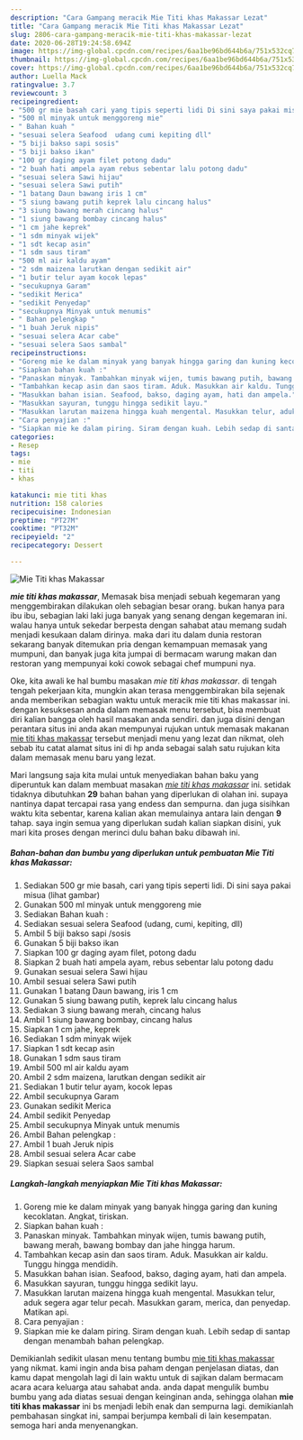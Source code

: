 ```yaml
---
description: "Cara Gampang meracik Mie Titi khas Makassar Lezat"
title: "Cara Gampang meracik Mie Titi khas Makassar Lezat"
slug: 2806-cara-gampang-meracik-mie-titi-khas-makassar-lezat
date: 2020-06-28T19:24:58.694Z
image: https://img-global.cpcdn.com/recipes/6aa1be96bd644b6a/751x532cq70/mie-titi-khas-makassar-foto-resep-utama.jpg
thumbnail: https://img-global.cpcdn.com/recipes/6aa1be96bd644b6a/751x532cq70/mie-titi-khas-makassar-foto-resep-utama.jpg
cover: https://img-global.cpcdn.com/recipes/6aa1be96bd644b6a/751x532cq70/mie-titi-khas-makassar-foto-resep-utama.jpg
author: Luella Mack
ratingvalue: 3.7
reviewcount: 3
recipeingredient:
- "500 gr mie basah cari yang tipis seperti lidi Di sini saya pakai misua lihat gambar"
- "500 ml minyak untuk menggoreng mie"
- " Bahan kuah "
- "sesuai selera Seafood  udang cumi kepiting dll"
- "5 biji bakso sapi sosis"
- "5 biji bakso ikan"
- "100 gr daging ayam filet potong dadu"
- "2 buah hati ampela ayam rebus sebentar lalu potong dadu"
- "sesuai selera Sawi hijau"
- "sesuai selera Sawi putih"
- "1 batang Daun bawang iris 1 cm"
- "5 siung bawang putih keprek lalu cincang halus"
- "3 siung bawang merah cincang halus"
- "1 siung bawang bombay cincang halus"
- "1 cm jahe keprek"
- "1 sdm minyak wijek"
- "1 sdt kecap asin"
- "1 sdm saus tiram"
- "500 ml air kaldu ayam"
- "2 sdm maizena larutkan dengan sedikit air"
- "1 butir telur ayam kocok lepas"
- "secukupnya Garam"
- "sedikit Merica"
- "sedikit Penyedap"
- "secukupnya Minyak untuk menumis"
- " Bahan pelengkap "
- "1 buah Jeruk nipis"
- "sesuai selera Acar cabe"
- "sesuai selera Saos sambal"
recipeinstructions:
- "Goreng mie ke dalam minyak yang banyak hingga garing dan kuning kecoklatan. Angkat, tiriskan."
- "Siapkan bahan kuah :"
- "Panaskan minyak. Tambahkan minyak wijen, tumis bawang putih, bawang merah, bawang bombay dan jahe hingga harum."
- "Tambahkan kecap asin dan saos tiram. Aduk. Masukkan air kaldu. Tunggu hingga mendidih."
- "Masukkan bahan isian. Seafood, bakso, daging ayam, hati dan ampela."
- "Masukkan sayuran, tunggu hingga sedikit layu."
- "Masukkan larutan maizena hingga kuah mengental. Masukkan telur, aduk segera agar telur pecah. Masukkan garam, merica, dan penyedap. Matikan api."
- "Cara penyajian :"
- "Siapkan mie ke dalam piring. Siram dengan kuah. Lebih sedap di santap dengan menambah bahan pelengkap."
categories:
- Resep
tags:
- mie
- titi
- khas

katakunci: mie titi khas 
nutrition: 158 calories
recipecuisine: Indonesian
preptime: "PT27M"
cooktime: "PT32M"
recipeyield: "2"
recipecategory: Dessert

---
```



![Mie Titi khas Makassar](https://img-global.cpcdn.com/recipes/6aa1be96bd644b6a/751x532cq70/mie-titi-khas-makassar-foto-resep-utama.jpg)

<b><i>mie titi khas makassar</i></b>, Memasak bisa menjadi sebuah kegemaran yang menggembirakan dilakukan oleh sebagian besar orang. bukan hanya para ibu ibu, sebagian laki laki juga banyak yang senang dengan kegemaran ini. walau hanya untuk sekedar berpesta dengan sahabat atau memang sudah menjadi kesukaan dalam dirinya. maka dari itu dalam dunia restoran sekarang banyak ditemukan pria dengan kemampuan memasak yang mumpuni, dan banyak juga kita jumpai di bermacam warung makan dan restoran yang mempunyai koki cowok sebagai chef mumpuni nya.

Oke, kita awali ke hal bumbu masakan <i>mie titi khas makassar</i>. di tengah tengah pekerjaan kita, mungkin akan terasa menggembirakan bila sejenak anda memberikan sebagian waktu untuk meracik mie titi khas makassar ini. dengan kesuksesan anda dalam memasak menu tersebut, bisa membuat diri kalian bangga oleh hasil masakan anda sendiri. dan juga disini dengan perantara situs ini anda akan mempunyai rujukan untuk memasak makanan <u>mie titi khas makassar</u> tersebut menjadi menu yang lezat dan nikmat, oleh sebab itu catat alamat situs ini di hp anda sebagai salah satu rujukan kita dalam memasak menu baru yang lezat.




Mari langsung saja kita mulai untuk menyediakan bahan baku yang diperuntuk kan dalam membuat masakan <u><i>mie titi khas makassar</i></u> ini. setidak tidaknya dibutuhkan <b>29</b> bahan bahan yang diperlukan di olahan ini. supaya nantinya dapat tercapai rasa yang endess dan sempurna. dan juga sisihkan waktu kita sebentar, karena kalian akan memulainya antara lain dengan <b>9</b> tahap. saya ingin semua yang diperlukan sudah kalian siapkan disini, yuk mari kita proses dengan merinci dulu bahan baku dibawah ini.

<!--inarticleads1-->

##### Bahan-bahan dan bumbu yang diperlukan untuk pembuatan Mie Titi khas Makassar:

1. Sediakan 500 gr mie basah, cari yang tipis seperti lidi. Di sini saya pakai misua (lihat gambar)
1. Gunakan 500 ml minyak untuk menggoreng mie
1. Sediakan  Bahan kuah :
1. Sediakan sesuai selera Seafood  (udang, cumi, kepiting, dll)
1. Ambil 5 biji bakso sapi /sosis
1. Gunakan 5 biji bakso ikan
1. Siapkan 100 gr daging ayam filet, potong dadu
1. Siapkan 2 buah hati ampela ayam, rebus sebentar lalu potong dadu
1. Gunakan sesuai selera Sawi hijau
1. Ambil sesuai selera Sawi putih
1. Gunakan 1 batang Daun bawang, iris 1 cm
1. Gunakan 5 siung bawang putih, keprek lalu cincang halus
1. Sediakan 3 siung bawang merah, cincang halus
1. Ambil 1 siung bawang bombay, cincang halus
1. Siapkan 1 cm jahe, keprek
1. Sediakan 1 sdm minyak wijek
1. Siapkan 1 sdt kecap asin
1. Gunakan 1 sdm saus tiram
1. Ambil 500 ml air kaldu ayam
1. Ambil 2 sdm maizena, larutkan dengan sedikit air
1. Sediakan 1 butir telur ayam, kocok lepas
1. Ambil secukupnya Garam
1. Gunakan sedikit Merica
1. Ambil sedikit Penyedap
1. Ambil secukupnya Minyak untuk menumis
1. Ambil  Bahan pelengkap :
1. Ambil 1 buah Jeruk nipis
1. Ambil sesuai selera Acar cabe
1. Siapkan sesuai selera Saos sambal




<!--inarticleads2-->

##### Langkah-langkah menyiapkan Mie Titi khas Makassar:

1. Goreng mie ke dalam minyak yang banyak hingga garing dan kuning kecoklatan. Angkat, tiriskan.
1. Siapkan bahan kuah :
1. Panaskan minyak. Tambahkan minyak wijen, tumis bawang putih, bawang merah, bawang bombay dan jahe hingga harum.
1. Tambahkan kecap asin dan saos tiram. Aduk. Masukkan air kaldu. Tunggu hingga mendidih.
1. Masukkan bahan isian. Seafood, bakso, daging ayam, hati dan ampela.
1. Masukkan sayuran, tunggu hingga sedikit layu.
1. Masukkan larutan maizena hingga kuah mengental. Masukkan telur, aduk segera agar telur pecah. Masukkan garam, merica, dan penyedap. Matikan api.
1. Cara penyajian :
1. Siapkan mie ke dalam piring. Siram dengan kuah. Lebih sedap di santap dengan menambah bahan pelengkap.




Demikianlah sedikit ulasan menu tentang bumbu <u>mie titi khas makassar</u> yang nikmat. kami ingin anda bisa paham dengan penjelasan diatas, dan kamu dapat mengolah lagi di lain waktu untuk di sajikan dalam bermacam acara acara keluarga atau sahabat anda. anda dapat mengulik bumbu bumbu yang ada diatas sesuai dengan keinginan anda, sehingga olahan <b>mie titi khas makassar</b> ini bs menjadi lebih enak dan sempurna lagi. demikianlah pembahasan singkat ini, sampai berjumpa kembali di lain kesempatan. semoga hari anda menyenangkan.
